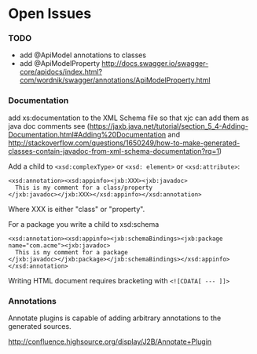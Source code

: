 Open Issues
========================

### TODO

* add @ApiModel annotations to classes
* add @ApiModelProperty http://docs.swagger.io/swagger-core/apidocs/index.html?com/wordnik/swagger/annotations/ApiModelProperty.html


### Documentation
add xs:documentation to the XML Schema file so that xjc can add them as java doc comments
see (https://jaxb.java.net/tutorial/section_5_4-Adding-Documentation.html#Adding%20Documentation and
http://stackoverflow.com/questions/1650249/how-to-make-generated-classes-contain-javadoc-from-xml-schema-documentation?rq=1)

Add a child to `<xsd:complexType>` or `<xsd: element>` or `<xsd:attribute>`:

    <xsd:annotation><xsd:appinfo><jxb:XXX><jxb:javadoc>
      This is my comment for a class/property
    </jxb:javadoc></jxb:XXX></xsd:appinfo></xsd:annotation>

Where XXX is either "class" or "property".

For a package you write a child to xsd:schema

    <xsd:annotation><xsd:appinfo><jxb:schemaBindings><jxb:package name="com.acme"><jxb:javadoc>
      This is my comment for a package
    </jxb:javadoc></jxb:package></jxb:schemaBindings></xsd:appinfo></xsd:annotation>

Writing HTML document requires bracketing with `<![CDATA[ --- ]]>`

### Annotations
Annotate plugins is capable of adding arbitrary annotations to the generated sources.

http://confluence.highsource.org/display/J2B/Annotate+Plugin







